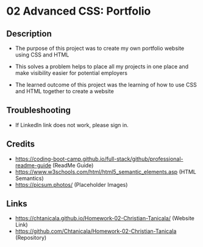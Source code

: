 # 02 Advanced CSS: Portfolio

## Description
- The purpose of this project was to create my own portfolio website using CSS and HTML

- This solves a problem helps to place all my projects in one place and make visibility easier for potential employers

- The learned outcome of this project was the learning of how to use CSS and HTML together to create a website

## Troubleshooting
- If LinkedIn link does not work, please sign in.

## Credits
- https://coding-boot-camp.github.io/full-stack/github/professional-readme-guide (ReadMe Guide)
- https://www.w3schools.com/html/html5_semantic_elements.asp (HTML Semantics)
- https://picsum.photos/ (Placeholder Images)

## Links
- https://chtanicala.github.io/Homework-02-Christian-Tanicala/ (Website Link)
- https://github.com/Chtanicala/Homework-02-Christian-Tanicala (Repository)